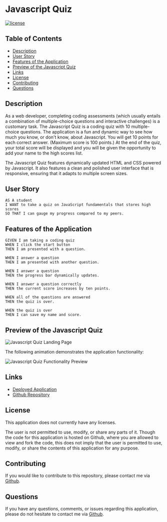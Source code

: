 # Javascript Quiz

[![license](https://img.shields.io/badge/license-Unlicense-blue.svg)](http://unlicense.org/)

## Table of Contents
*  [Description](#description)
*  [User Story](#user-story)
*  [Features of the Application](#features-of-the-application)
*  [Preview of the Javascript Quiz](#preview-of-the-javascript-quiz)
*  [Links](#links)
*  [License](#license)
*  [Contributing](#contributing)
*  [Questions](#questions)

## Description

As a web developer, completing coding assessments (which usually entails a combination of multiple-choice questions and interactive challenges) is a customary task. The Javascript Quiz is a coding quiz with 10 multiple-choice questions. The application is a fun and dynamic way to see how much you know, or don't know, about Javascript. You will get 10 points for each correct answer. (Maximum score is 100 points.) At the end of the quiz, your total score will be displayed and you will be given the opportunity to add your name to the high scores list. 

The Javascript Quiz features dynamically updated HTML and CSS powered by Javascript. It also features a clean and polished user interface that is responsive, ensuring that it adapts to multiple screen sizes.

## User Story
~~~
AS A student  
I WANT to take a quiz on JavaScript fundamentals that stores high scores  
SO THAT I can gauge my progress compared to my peers.  
~~~

## Features of the Application
~~~
GIVEN I am taking a coding quiz  
WHEN I click the start button  
THEN I am presented with a question.  

WHEN I answer a question  
THEN I am presented with another question.  

WHEN I answer a question  
THEN the progress bar dynamically updates.  

WHEN I answer a question correctly  
THEN the current score increases by ten points.  

WHEN all of the questions are answered  
THEN the quiz is over.  

WHEN the quiz is over  
THEN I can save my name and score.  
~~~

## Preview of the Javascript Quiz

![Javascript Quiz Landing Page]()

The following animation demonstrates the application functionality:

![Javascript Quiz Functionality Preview]()

## Links
- [Deployed Application]()
- [Github Repository](https://github.com/rh9891/JavascriptQuiz)

## License

This application does not currently have any licenses.

The user is not permitted to use, modify, or share any parts of it. Though the code for this application is hosted on Github, where you are allowed to view and fork the code, this does not imply that the user is permitted to use, modify, or share the contents of this application for any purpose.

## Contributing

If you would like to contribute to this repository, please contact me via [Github](https://github.com/rh9891).

## Questions

If you have any questions, comments, or issues regarding this application, please do not hesitate to contact me via [Github](https://github.com/rh9891).